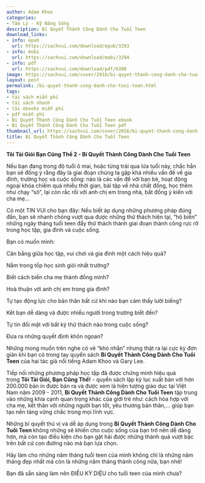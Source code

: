 ```yaml
---
author: Adam Khoo
categories:
- Tâm Lý - Kỹ Năng Sống
description: Bí Quyết Thành Công Dành Cho Tuổi Teen
download_links:
- info: epub
  url: https://sachvui.com/download/epub/3293
- info: mobi
  url: https://sachvui.com/download/mobi/3294
- info: pdf
  url: https://sachvui.com/download/pdf/6388
image: https://sachvui.com/cover/2016/bi-quyet-thanh-cong-danh-cho-tuoi-teen.jpg
layout: post
permalink: /bi-quyet-thanh-cong-danh-cho-tuoi-teen.html
tags:
- tải sách miễn phí
- tải sách nhanh
- tải ebooks miễn phí
- pdf miễn phí
- Bí Quyết Thành Công Dành Cho Tuổi Teen ebook
- Bí Quyết Thành Công Dành Cho Tuổi Teen pdf
thumbnail_url: https://sachvui.com/cover/2016/bi-quyet-thanh-cong-danh-cho-tuoi-teen.jpg
title: Bí Quyết Thành Công Dành Cho Tuổi Teen
---
```


 <div class="item-desc text-justify"> <p><strong>Tôi Tài Giỏi Bạn Cũng Thế 2 - Bí Quyết Thành Công Dành Cho Tuổi Teen</strong></p><p>Nếu bạn đang trong độ tuổi ô mai, hoặc từng trải qua lứa tuổi này, chắc hẳn bạn sẽ đồng ý rằng đây là giai đoạn chúng ta gặp khá nhiều vấn đề về gia đình, trường học và cuộc sống: nào là các vấn đề với bạn bè, hoạt động ngoại khóa chiếm quá nhiều thời gian, bài tập về nhà chất đống, học thêm như chạy “sô”, lại còn rắc rối với anh chị em trong nhà, bất đồng ý kiến với cha mẹ...</p><p>Có một TIN VUI cho bạn đây: Nếu biết áp dụng những phương pháp đúng đắn, bạn sẽ nhanh chóng vượt qua được những thử thách hiện tại, “hô biến” những ngày tháng tuổi teen đầy thử thách thành giai đoạn thành công rực rỡ trong học tập, gia đình và cuộc sống.</p><p>Bạn có muốn mình:</p><p>Cân bằng giữa học tập, vui chơi và gia đình một cách hiệu quả?</p><p>Nằm trong tốp học sinh giỏi nhất trường?</p><p>Biết cách biến cha mẹ thành đồng minh?</p><p>Hoà thuận với anh chị em trong gia đình?</p><p>Tự tạo động lực cho bản thân bất cứ khi nào bạn cảm thấy lười biếng?</p><p>Kết bạn dễ dàng và được nhiều người trong trường biết đến?</p><p>Tự tin đối mặt với bất kỳ thử thách nào trong cuộc sống?</p><p>Đưa ra những quyết định khôn ngoan?</p><p>Những mong muốn trên nghe có vẻ “khó nhằn” nhưng thật ra lại cực kỳ đơn giản khi bạn có trong tay quyển sách <strong>Bí Quyết Thành Công Dành Cho Tuổi Teen</strong> của hai tác giả nổi tiếng Adam Khoo và Gary Lee.</p><p>Tiếp nối những phương pháp học tập đã được chứng minh hiệu quả trong <strong>Tôi Tài Giỏi, Bạn Cũng Thế!</strong> - quyển sách lập kỷ lục xuất bản với hơn 200.000 bản in được bán ra và được xem là hiện tượng giáo dục tại Việt Nam năm 2009 - 2011, <strong>Bí Quyết Thành Công Dành Cho Tuổi Teen</strong> tập trung vào những khía cạnh quan trọng khác của giới trẻ như: cách hòa hợp với cha mẹ, kết thân với những người bạn tốt, yêu thương bản thân,… giúp bạn tạo nền tảng vững chắc trong mọi lĩnh vực.</p><p>Những bí quyết thú vị và dễ áp dụng trong <strong>Bí Quyết Thành Công Dành Cho Tuổi Teen </strong>không những sẽ khiến cho cuộc sống của bạn trở nên dễ dàng hơn, mà còn tạo điều kiện cho bạn gặt hái được những thành quả vượt bậc trên bất cứ con đường nào mà bạn lựa chọn.</p><p>Hãy làm cho những năm tháng tuổi teen của mình không chỉ là những năm tháng đẹp nhất mà còn là những năm tháng thành công nữa, bạn nhé!</p><p>Bạn đã sẵn sàng làm nên ĐIỀU KỲ DIỆU cho tuổi teen của mình chưa?</p> </div>